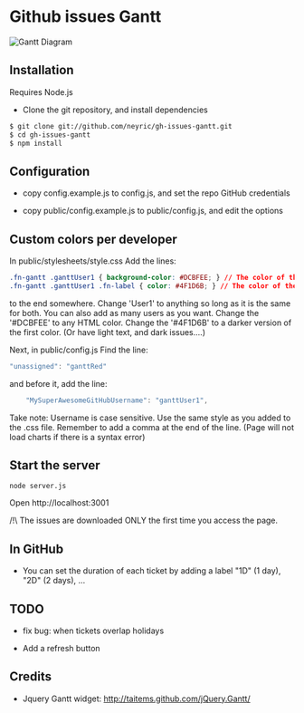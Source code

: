 # Github issues Gantt


![Gantt Diagram](/neyric/gh-issues-gantt/raw/master/screenshot.png "GitHub Issues Gantt")


## Installation

Requires Node.js

* Clone the git repository, and install dependencies

````sh
$ git clone git://github.com/neyric/gh-issues-gantt.git
$ cd gh-issues-gantt
$ npm install
````

## Configuration

* copy config.example.js to config.js, and set the repo GitHub credentials

* copy public/config.example.js to public/config.js, and edit the options

## Custom colors per developer

In public/stylesheets/style.css
Add the lines:


````css
.fn-gantt .ganttUser1 { background-color: #DCBFEE; } // The color of the issue
.fn-gantt .ganttUser1 .fn-label { color: #4F1D6B; } // The color of the issue text
````

to the end somewhere.
Change 'User1' to anything so long as it is the same for both. You can also add as many users as you want.
Change the '#DCBFEE' to any HTML color. 
Change the '#4F1D6B' to a darker version of the first color. (Or have light text, and dark issues....)

Next, in public/config.js
Find the line:
````js
"unassigned": "ganttRed"
````
and before it, add the line:

````js
    "MySuperAwesomeGitHubUsername": "ganttUser1",
````

Take note: 
Username is case sensitive.
Use the same style as you added to the .css file.
Remember to add a comma at the end of the line. (Page will not load charts if there is a syntax error)







## Start the server

    node server.js

Open http://localhost:3001

/!\ The issues are downloaded ONLY the first time you access the page.

## In GitHub

* You can set the duration of each ticket by adding a label "1D" (1 day), "2D" (2 days), ...


## TODO

* fix bug: when tickets overlap holidays

* Add a refresh button



## Credits

 * Jquery Gantt widget: http://taitems.github.com/jQuery.Gantt/
